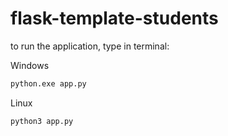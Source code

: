 # flask-template-students

to run the application, type in terminal:

Windows

```cmd
python.exe app.py
```

Linux

```terminal
python3 app.py
```
